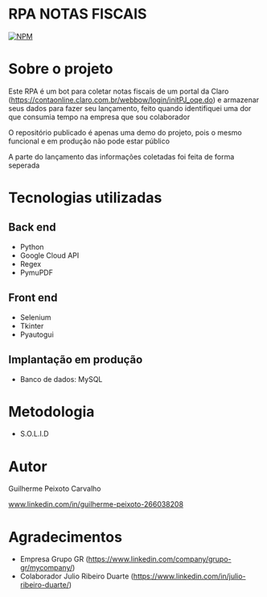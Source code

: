 # RPA NOTAS FISCAIS
[![NPM](https://img.shields.io/npm/l/react)](https://github.com/Guilhermepxt04/RPA_NF/blob/main/LICENSE) 

# Sobre o projeto

Este RPA é um bot para coletar notas fiscais de um portal da Claro (https://contaonline.claro.com.br/webbow/login/initPJ_oqe.do) 
e armazenar seus dados para fazer seu lançamento, feito quando identifiquei uma dor que consumia tempo na empresa que sou colaborador

O repositório publicado é apenas uma demo do projeto, pois o mesmo funcional e em produção não pode estar público 

A parte do lançamento das informações coletadas foi feita de forma seperada 

# Tecnologias utilizadas
## Back end
- Python
- Google Cloud API
- Regex
- PymuPDF
## Front end
- Selenium
- Tkinter
- Pyautogui
## Implantação em produção
- Banco de dados: MySQL

# Metodologia 
- S.O.L.I.D

# Autor

Guilherme Peixoto Carvalho 

www.linkedin.com/in/guilherme-peixoto-266038208

# Agradecimentos 
- Empresa Grupo GR (https://www.linkedin.com/company/grupo-gr/mycompany/)
- Colaborador Julio Ribeiro Duarte (https://www.linkedin.com/in/julio-ribeiro-duarte/)


